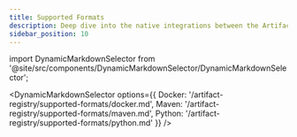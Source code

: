 ```yaml
---
title: Supported Formats
description: Deep dive into the native integrations between the Artifact Registry and Continuous Delivery module.
sidebar_position: 10
---
```


import DynamicMarkdownSelector from '@site/src/components/DynamicMarkdownSelector/DynamicMarkdownSelector';


<DynamicMarkdownSelector
  options={{
    Docker: '/artifact-registry/supported-formats/docker.md',
    Maven: '/artifact-registry/supported-formats/maven.md',
    Python: '/artifact-registry/supported-formats/python.md'
  }}
/>